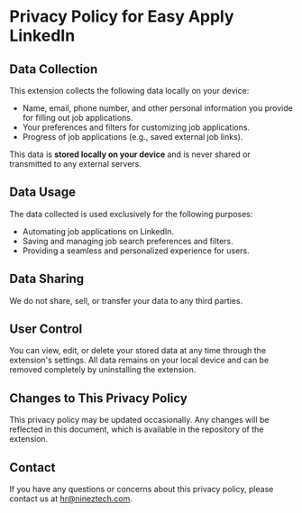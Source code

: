 
# Privacy Policy for Easy Apply LinkedIn

## Data Collection
This extension collects the following data locally on your device:
- Name, email, phone number, and other personal information you provide for filling out job applications.
- Your preferences and filters for customizing job applications.
- Progress of job applications (e.g., saved external job links).

This data is **stored locally on your device** and is never shared or transmitted to any external servers.

## Data Usage
The data collected is used exclusively for the following purposes:
- Automating job applications on LinkedIn.
- Saving and managing job search preferences and filters.
- Providing a seamless and personalized experience for users.

## Data Sharing
We do not share, sell, or transfer your data to any third parties.

## User Control
You can view, edit, or delete your stored data at any time through the extension's settings. All data remains on your local device and can be removed completely by uninstalling the extension.

## Changes to This Privacy Policy
This privacy policy may be updated occasionally. Any changes will be reflected in this document, which is available in the repository of the extension.

## Contact
If you have any questions or concerns about this privacy policy, please contact us at [hr@nineztech.com](mailto:hr@nineztech.com).
